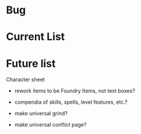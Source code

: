 # Bug

# Current List

# Future list
Character sheet
 - rework items to be Foundry Items, not text boxes?


- compendia of skills, spells, level features, etc.?
 
- make universal grind?
- make universal conflict page?